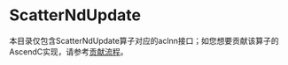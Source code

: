 # ScatterNdUpdate

本目录仅包含ScatterNdUpdate算子对应的aclnn接口；如您想要贡献该算子的AscendC实现，请参考[贡献流程](../../CONTRIBUTING.md)。